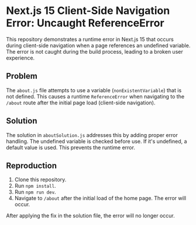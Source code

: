 # Next.js 15 Client-Side Navigation Error: Uncaught ReferenceError

This repository demonstrates a runtime error in Next.js 15 that occurs during client-side navigation when a page references an undefined variable. The error is not caught during the build process, leading to a broken user experience.

## Problem

The `about.js` file attempts to use a variable (`nonExistentVariable`) that is not defined.  This causes a runtime `ReferenceError` when navigating to the `/about` route after the initial page load (client-side navigation).

## Solution

The solution in `aboutSolution.js` addresses this by adding proper error handling. The undefined variable is checked before use. If it's undefined, a default value is used. This prevents the runtime error.

## Reproduction

1. Clone this repository.
2. Run `npm install`.
3. Run `npm run dev`.
4. Navigate to `/about` after the initial load of the home page. The error will occur.

After applying the fix in the solution file, the error will no longer occur.
